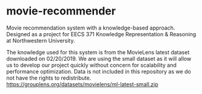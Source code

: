 # movie-recommender
Movie recommendation system with a knowledge-based approach. Designed as a project for EECS 371 Knowledge Representation &amp; Reasoning at Northwestern University.

The knowledge used for this system is from the MovieLens latest dataset downloaded on 02/20/2019. We are using the small dataset as it will allow us to develop our project quickly without concern for scalability and performance optimization. Data is not included in this repository as we do not have the rights to redistribute.
https://grouplens.org/datasets/movielens/ml-latest-small.zip
